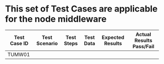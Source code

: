 # This set of Test Cases are applicable for the node middleware

| Test Case ID | Test Scenario | Test Steps | Test Data | Expected Results | Actual Results	Pass/Fail |
| ------------ | ------------- | ---------- | --------- | ---------------- | --------------------------- |
| TUMW01       |               |            |           |                  |                             |

​					
​	
